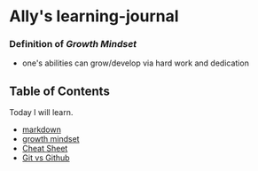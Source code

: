 # Ally's learning-journal

### Definition of *Growth Mindset*
- one's abilities can grow/develop via hard work and dedication

## Table of Contents
Today I will learn.
- [markdown](markdown.md)
- [growth mindset](growth-mindset.md)
- [Cheat Sheet](cheatsheet.md)
- [Git vs Github](git-github.md)


